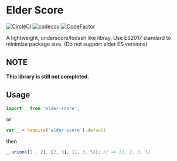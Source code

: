 # Elder Score

[![CircleCI](https://circleci.com/gh/wabilin/elder-score.js/tree/master.svg?style=svg)](https://circleci.com/gh/wabilin/elder-score.js/tree/master)
[![codecov](https://codecov.io/gh/wabilin/elder-score.js/branch/master/graph/badge.svg)](https://codecov.io/gh/wabilin/elder-score.js)
[![CodeFactor](https://www.codefactor.io/repository/github/wabilin/elder-score.js/badge)](https://www.codefactor.io/repository/github/wabilin/elder-score.js)

A lightweight, underscore/lodash like libray.
Use ES2017 standard to minimize package size. (Do not support elder ES versions)

## NOTE
**This library is still not completed.**

## Usage

```js
import _ from 'elder-score';
```

or

```js
var _ = require('elder-score').default
```

then

```js
_.union([1 , 2], [2, 3], [1, 3, 5]); // => [1, 2, 3, 5]
```
